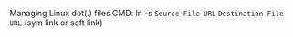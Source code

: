 Managing Linux dot(.) files
CMD: ln -s `Source File URL` `Destination File URL`  (sym link or soft link)

